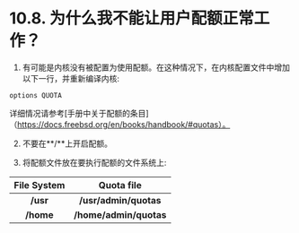# 10.8. 为什么我不能让用户配额正常工作？

1. 有可能是内核没有被配置为使用配额。在这种情况下，在内核配置文件中增加以下一行，并重新编译内核:

```
options QUOTA
```

详细情况请参考[手册中关于配额的条目]（https://docs.freebsd.org/en/books/handbook/#quotas）。

2. 不要在**/**上开启配额。

3. 将配额文件放在要执行配额的文件系统上:

| File System | Quota file             |
| :---------: | :--------------------: |
| **/usr**    | **/usr/admin/quotas**  |
| **/home**   | **/home/admin/quotas** |

